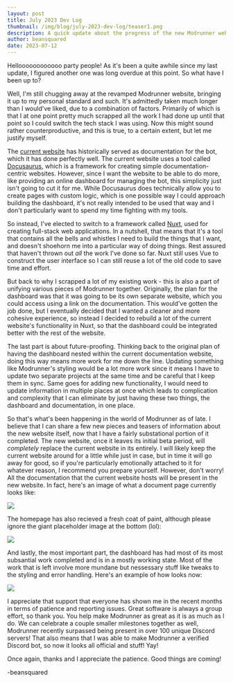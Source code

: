 ```yaml
---
layout: post
title: July 2023 Dev Log
thumbnail: /img/blog/july-2023-dev-log/teaser1.png
description: A quick update about the progress of the new Modrunner website
author: beansquared
date: 2023-07-12
---
```


Helloooooooooooo party people! As it's been a quite awhile since my last update, I figured another one was long overdue at this point. So what have I been up to?

Well, I'm still chugging away at the revamped Modrunner website, bringing it up to my personal standard and such. It's admittedly taken much longer than I would've liked, due to a combination of factors. Primarily of which is that I at one point pretty much scrapped all the work I had done up until that point so I could switch the tech stack I was using. Now this might sound rather counterproductive, and this is true, to a certain extent, but let me justify myself.

The [current website](https://modrunner.net/) has historically served as documentation for the bot, which it has done perfectly well. The current website uses a tool called [Docusaurus](https://docusaurus.io/), which is a framework for creating simple documentation-centric websites. However, since I want the website to be able to do more, like providing an online dashboard for managing the bot, this simplicity just isn't going to cut it for me. While Docusaurus does technically allow you to create pages with custom logic, which is one possible way I could approach building the dashboard, it's not really intended to be used that way and I don't particularly want to spend my time fighting with my tools.

So instead, I've elected to switch to a framework called [Nuxt](https://nuxt.com/), used for creating full-stack web applications. In a nutshell, that means that it's a tool that contains all the bells and whistles I need to build the things that I want, and doesn't shoehorn me into a particular way of doing things. Rest assured that haven't thrown out _all_ the work I've done so far. Nuxt still uses Vue to construct the user interface so I can still reuse a lot of the old code to save time and effort.

But back to why I scrapped a lot of my existing work - this is also a part of unifying various pieces of Modrunner together. Originally, the plan for the dashboard was that it was going to be its own separate website, which you could access using a link on the documentation. This would've gotten the job done, but I eventually decided that I wanted a cleaner and more cohesive experience, so instead I decided to rebuild a lot of the current website's functionality in Nuxt, so that the dashboard could be integrated better with the rest of the website.

The last part is about future-proofing. Thinking back to the original plan of having the dashboard nested within the current documentation website, doing this way means more work for me down the line. Updating something like Modrunner's styling would be a lot more work since it means I have to update two separate projects at the same time and be careful that I keep them in sync. Same goes for adding new functionality, I would need to update information in multiple places at once which leads to complication and complexity that I can eliminate by just having these two things, the dashboard and documentation, in one place.

So that's what's been happening in the world of Modrunner as of late. I believe that I can share a few new pieces and teasers of information about the new website itself, now that I have a fairly substational portion of it completed. The new website, once it leaves its initial beta period, will _completely_ replace the current website in its entirely. I will likely keep the current website around for a little while just in case, but in time it will go away for good, so if you're particularly emotionally attached to it for whatever reason, I recommend you prepare yourself. However, don't worry! All the documentation that the current website hosts will be present in the new website. In fact, here's an image of what a document page currently looks like:

![](/img/blog/july-2023-dev-log/teaser2.png)

The homepage has also recieved a fresh coat of paint, although please ignore the giant placeholder image at the bottom (lol):

![](/img/blog/july-2023-dev-log/teaser1.png)

And lastly, the most important part, the dashboard has had most of its most subsantial work completed and is in a mostly working state. Most of the work that is left involve more mundane but nessessary stuff like tweaks to the styling and error handling. Here's an example of how looks now:

![](/img/blog/july-2023-dev-log/teaser3.png)

I appreciate that support that everyone has shown me in the recent months in terms of patience and reporting issues. Great software is always a group effort, so thank you. You help make Modrunner as great as it is as much as I do. We can celebrate a couple smaller milestones together as well, Modrunner recently surpassed being present in over 100 unique Discord servers! That also means that I was able to make Modrunner a verified Discord bot, so now it looks all official and stuff! Yay!

Once again, thanks and I appreciate the patience. Good things are coming!

-beansquared
